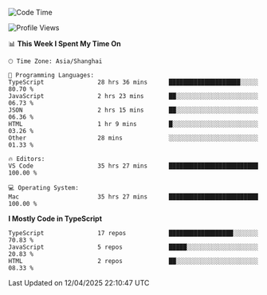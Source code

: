 <!--START_SECTION:waka-->
![Code Time](http://img.shields.io/badge/Code%20Time-7%2C578%20hrs%2048%20mins-blue)

![Profile Views](http://img.shields.io/badge/Profile%20Views-3-blue)

📊 **This Week I Spent My Time On** 

```text
🕑︎ Time Zone: Asia/Shanghai

💬 Programming Languages: 
TypeScript               28 hrs 36 mins      ████████████████████░░░░░   80.70 % 
JavaScript               2 hrs 23 mins       ██░░░░░░░░░░░░░░░░░░░░░░░   06.73 % 
JSON                     2 hrs 15 mins       ██░░░░░░░░░░░░░░░░░░░░░░░   06.36 % 
HTML                     1 hr 9 mins         █░░░░░░░░░░░░░░░░░░░░░░░░   03.26 % 
Other                    28 mins             ░░░░░░░░░░░░░░░░░░░░░░░░░   01.33 % 

🔥 Editors: 
VS Code                  35 hrs 27 mins      █████████████████████████   100.00 % 

💻 Operating System: 
Mac                      35 hrs 27 mins      █████████████████████████   100.00 % 
```

**I Mostly Code in TypeScript** 

```text
TypeScript               17 repos            ██████████████████░░░░░░░   70.83 % 
JavaScript               5 repos             █████░░░░░░░░░░░░░░░░░░░░   20.83 % 
HTML                     2 repos             ██░░░░░░░░░░░░░░░░░░░░░░░   08.33 % 
```




 Last Updated on 12/04/2025 22:10:47 UTC
<!--END_SECTION:waka-->
